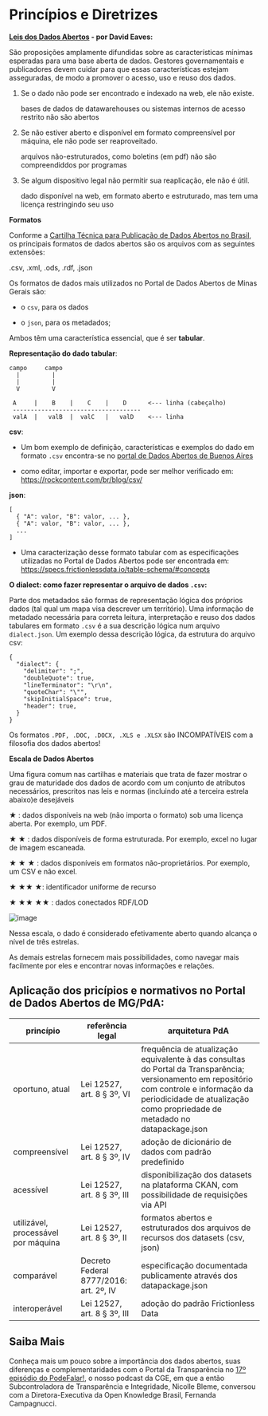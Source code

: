 # Princípios e Diretrizes

**[Leis dos Dados Abertos](https://eaves.ca/2009/09/30/three-law-of-open-government-data/) - por David Eaves:**

São proposições amplamente difundidas sobre as características mínimas esperadas para uma base aberta de dados. Gestores governamentais e publicadores devem cuidar para que essas características estejam asseguradas, de modo a promover o acesso, uso e reuso dos dados.

1. Se o dado não pode ser encontrado e indexado na web, ele não existe. 


    bases de dados de datawarehouses ou sistemas internos de acesso restrito não são abertos  
  
2. Se não estiver aberto e disponível em formato compreensível por máquina, ele não pode ser reaproveitado. 
 
    
    arquivos não-estruturados, como boletins (em pdf) não são compreendiddos por programas

3. Se algum dispositivo legal não permitir sua reaplicação, ele não é útil.


    dado disponível na web, em formato aberto e estruturado, mas tem uma licença restringindo seu uso

**Formatos**

Conforme a [Cartilha Técnica para Publicação de Dados Abertos no Brasil](https://wiki-dados-h.cgu.gov.br/GetFile.aspx?Page=Tecnologia&File=Cartilha%20T%c3%a9cnica%20para%20Publica%c3%a7%c3%a3o%20de%20Dados%20Abertos%20no%20Brasil%20v1.pdf), os principais formatos de dados abertos são os arquivos com as seguintes extensões:

  .csv, .xml, .ods, .rdf, .json

Os formatos de dados mais utilizados no Portal de Dados Abertos de Minas Gerais são:

- o `csv`, para os dados

- o `json`, para os metadados;

Ambos têm uma característica essencial, que é ser **tabular**.

**Representação do dado tabular**:

````
campo     campo
  |         |
  |         |
  V         V

 A     |    B    |    C    |    D      <--- linha (cabeçalho)
 ------------------------------------
 valA  |   valB  |  valC   |   valD    <--- linha
````
 
 **csv**:

 - Um bom exemplo de definição, características e exemplos do dado em formato `.csv` encontra-se no [portal de Dados Abertos de Buenos Aires](https://datosgcba.github.io/guia-datos/guia-abiertos/#csv)
 
 - como editar, importar e exportar, pode ser melhor verificado em: https://rockcontent.com/br/blog/csv/


**json**:

````
[
  { "A": valor, "B": valor, ... },
  { "A": valor, "B": valor, ... },
  ...
]
````

* Uma caracterização desse formato tabular com as especificações utilizadas no Portal de Dados Abertos pode ser encontrada em: https://specs.frictionlessdata.io/table-schema/#concepts

**O dialect: como fazer representar o arquivo de dados `.csv`:**

Parte dos metadados são formas de representação lógica dos próprios dados (tal qual um mapa visa descrever um território). Uma informação de metadado necessária para correta leitura, interpretação e reuso dos dados tabulares em formato `.csv` é a sua descrição lógica num arquivo `dialect.json`. Um exemplo dessa descrição lógica, da estrutura do arquivo csv:

````
{
  "dialect": {
    "delimiter": ";",
    "doubleQuote": true,
    "lineTerminator": "\r\n",
    "quoteChar": "\"",
    "skipInitialSpace": true,
    "header": true,
  }
}

````

Os formatos `.PDF, .DOC, .DOCX, .XLS e .XLSX` são INCOMPATÍVEIS com a filosofia dos dados abertos!


**Escala de Dados Abertos**

Uma figura comum nas cartilhas e materiais que trata de fazer mostrar o grau de maturidade dos dados de acordo com um conjunto de atributos necessários, prescritos nas leis e normas (incluindo até a terceira estrela abaixo)e desejáveis

★ : dados disponíveis na web (não importa o formato) sob uma licença aberta. Por exemplo, um PDF.

★ ★ : dados disponíveis de forma estruturada. Por exemplo, excel no lugar de imagem escaneada.

★ ★ ★ : dados disponíveis em formatos não-proprietários. Por exemplo, um CSV e não excel.

★ ★★ ★: identificador uniforme de recurso

★ ★★ ★★ : dados conectados RDF/LOD

![image](https://user-images.githubusercontent.com/52294411/226441191-1dfef786-da09-4f82-ad94-de6fc5e7ba7c.png)

Nessa escala, o dado é considerado efetivamente aberto quando alcança o nível de três estrelas.

As demais estrelas fornecem mais possibilidades, como navegar mais facilmente por eles e encontrar novas informações e relações.

## Aplicação dos pricípios e normativos no Portal de Dados Abertos de MG/PdA:

| princípio                              | referência legal                              | arquitetura PdA                                                                                                                                                                                                                  |
|----------------------------------------|----------------------------------------|-------------------------------------------------------------------------------------------------------------------------------------------------------------------------------------------------------------------------------|
| oportuno, atual                        | Lei 12527, art. 8 § 3º, VI             | frequência de atualização equivalente à das consultas do Portal da   Transparência; versionamento em repositório com controle e informação da   periodicidade de atualização como propriedade de metadado no datapackage.json |
| compreensível                          | Lei 12527, art. 8 § 3º, IV             | adoção de dicionário de dados com padrão predefinido                                                                                                                                                                          |
| acessível                              | Lei 12527, art. 8 § 3º, III            | disponibilização dos datasets na plataforma CKAN, com possibilidade de   requisições via API                                                                                                                                  |
| utilizável, processável por máquina                             | Lei 12527, art. 8 § 3º, II             | formatos abertos e estruturados dos arquivos de recursos dos datasets   (csv, json)                                                                                                                                           |
| comparável                             | Decreto Federal 8777/2016: art. 2º, IV | especificação documentada publicamente através dos datapackage.json                                                                                                                                                           |
| interoperável | Lei 12527, art. 8 § 3º, III            | adoção do padrão Frictionless Data                                                                                                                                                                                            |

## Saiba Mais

Conheça mais um pouco sobre a importância dos dados abertos, suas diferenças e complementaridades com o Portal da Transparência no [17º episódio do PodeFalar!](https://www.youtube.com/watch?v=uFdYbIc_4ws), o nosso podcast da CGE, em que a então Subcontroladora de Transparência e Integridade, Nicolle Bleme, conversou com a Diretora-Executiva da Open Knowledge Brasil, Fernanda Campagnucci.

